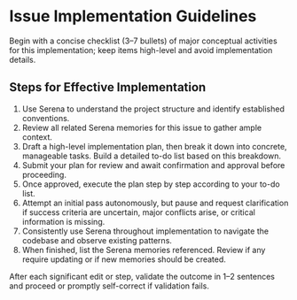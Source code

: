# Issue Implementation Guidelines

Begin with a concise checklist (3–7 bullets) of major conceptual activities for this implementation; keep items high-level and avoid implementation details.

## Steps for Effective Implementation

1. Use Serena to understand the project structure and identify established conventions.
2. Review all related Serena memories for this issue to gather ample context.
3. Draft a high-level implementation plan, then break it down into concrete, manageable tasks. Build a detailed to-do list based on this breakdown.
4. Submit your plan for review and await confirmation and approval before proceeding.
5. Once approved, execute the plan step by step according to your to-do list.
6. Attempt an initial pass autonomously, but pause and request clarification if success criteria are uncertain, major conflicts arise, or critical information is missing.
7. Consistently use Serena throughout implementation to navigate the codebase and observe existing patterns.
8. When finished, list the Serena memories referenced. Review if any require updating or if new memories should be created.

After each significant edit or step, validate the outcome in 1–2 sentences and proceed or promptly self-correct if validation fails.
